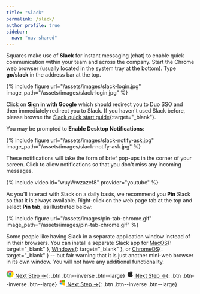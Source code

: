 ```yaml
---
title: "Slack"
permalink: /slack/
author_profile: true
sidebar:
  nav: "nav-shared"
---
```


Squares make use of __Slack__ for instant messaging (chat) to enable quick communication within your team and across the company. Start the Chrome web browser (usually located in the system tray at the bottom). Type __go/slack__ in the address bar at the top.

{% include figure url="/assets/images/slack-login.jpg" image_path="/assets/images/slack-login.jpg" %}

Click on __Sign in with Google__ which should redirect you to Duo SSO and then immediately redirect you to Slack. If you haven't used Slack before, please browse the [Slack quick start guide](https://slack.com/resources/using-slack/your-quick-start-guide-to-slack){:target="_blank"}.

You may be prompted to __Enable Desktop Notifications__:

{% include figure url="/assets/images/slack-notify-ask.jpg" image_path="/assets/images/slack-notify-ask.jpg" %}

These notifications will take the form of brief pop-ups in the corner of your screen. Click to allow notifications so that you don't miss any incoming messages. 

{% include video id="wuyWwzazef8" provider="youtube" %}

As you'll interact with Slack on a daily basis, we recommend you __Pin__ Slack so that it is always available. Right-click on the web page tab at the top and select __Pin tab__, as illustrated below:

{% include figure url="/assets/images/pin-tab-chrome.gif" image_path="/assets/images/pin-tab-chrome.gif" %}

Some people like having Slack in a separate application window instead of in their browsers. You can install a separate Slack app for [MacOS](https://itunes.apple.com/app/slack/id803453959?ls=1&mt=12){: target="_blank" }, [Windows](https://slack.com/downloads/windows){: target="_blank" }, or [ChromeOS](https://chrome.google.com/webstore/detail/slack/jeogkiiogjbmhklcnbgkdcjoioegiknm?hl=en-US){: target="_blank" } -- but fair warning that it is just another mini-web browser in its own window. You will not have any additional functionality.

[<img src='/assets/images/chrome.png' width='20' height='20'> Next Step &rarr;](/chrome-vpn){: .btn .btn--inverse .btn--large} [<img src='/assets/images/apple.png' width='20' height='20'> Next Step &rarr;](/mac-vpn){: .btn .btn--inverse .btn--large} [<img src='/assets/images/windows.png' width='20' height='20'> Next Step &rarr;](/windows-vpn){: .btn .btn--inverse .btn--large}

